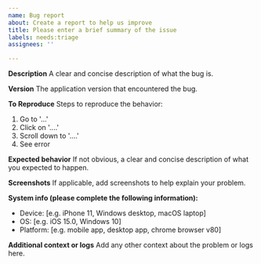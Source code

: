 ```yaml
---
name: Bug report
about: Create a report to help us improve
title: Please enter a brief summary of the issue
labels: needs:triage
assignees: ''

---
```


**Description**
A clear and concise description of what the bug is.

**Version**
The application version that encountered the bug.

**To Reproduce**
Steps to reproduce the behavior:
1. Go to '...'
2. Click on '....'
3. Scroll down to '....'
4. See error

**Expected behavior**
If not obvious, a clear and concise description of what you expected to happen.

**Screenshots**
If applicable, add screenshots to help explain your problem.

**System info (please complete the following information):**
 - Device: [e.g. iPhone 11, Windows desktop, macOS laptop]
 - OS: [e.g. iOS 15.0, Windows 10]
 - Platform: [e.g. mobile app, desktop app, chrome browser v80]

**Additional context or logs**
Add any other context about the problem or logs here.
